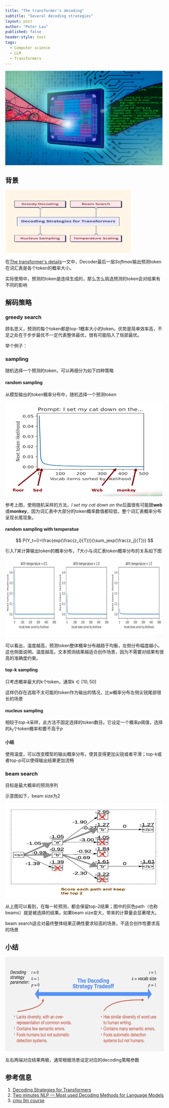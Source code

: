 ```yaml
---
title: "The transformer's decoding"
subtitle: "Several decoding strategies"
layout: post
author: "Peter Lau"
published: false
header-style: text
tags:
  - Computer science
  - LLM
  - Transformers
---
```


<div>
  <img class="decoding" src="/img/transformers/MIT-GrandDecoder-01-press.jpg" width="500" height="300" alt="decoding strategy">
</div>

## 背景

<div>
  <img class="decoding" src="/img/transformers/decoding-strategies-for-transformers-thumbnail.webp" width="400" height="200" alt="decoding strategy">
</div>


在[The transformer's details](https://peterlau.me/2025/02/10/transformer-detail/)一文中，Decoder最后一层$Softmax$输出预测token在词汇表是各个token的概率大小。


实际使用中，预测的token是连续生成的，那么怎么挑选预测的token会对结果有不同的影响

## 解码策略

### greedy search

顾名思义，预测的每个token都是top-1概率大小的token。优势是简单效率高，不足之处在于步步最优不一定代表整体最优，很有可能陷入了局部最优。

举个例子：


### sampling

随机选择一个预测的token，可以再细分为如下四种策略

#### random sampling

从模型输出的token概率分布中，随机选择一个预测token


<div>
  <img class="random sampling" src="/img/transformers/problem_with_random_sampling.png" width="500" height="300" alt="decoding strategy">
</div>

参考上图，使用随机采样的方法，*I set my cat down on the*后面很有可能跟**web**或**monkey**，因为词汇表中大部分的token概率数值都较低，整个词汇表概率分布呈现长尾现象。


#### random sampling with temperatue

$$
P(Y_t=i)=\frac{exp(\frac{z_i}{T})}{\sum_jexp(\frac{z_j}{T})}
$$

引入$T$来计算输出token的概率分布，$T$大小与词汇表token概率分布的关系如下图

<div>
  <img class="random sampling" src="/img/transformers/decoding/random_sampling_temperature.png" width="500" height="250" alt="decoding strategy">
</div>

可以看出，温度越高，预测token整体概率分布越趋于均衡，左侧分布幅度越小。这也侧面说明，温度越高，文本预测结果越适合创作场景，因为不需要对结果有很高的准确度约束。


#### top-k sampling

只考虑概率最大的k个token，通常$k \in [10,50]$

这样仍存在选取不太可能的token作为输出的情况，比w概率分布左侧尖锐尾部很长的场景


#### nucleus   sampling

相较于*top-k*采样，此方法不固定选择的token数目。它设定一个概率$p$阈值，选择的$k_t$个token概率和要不高于$p$

#### 小结

使用温度，可以改变模型的输出概率分布，使其变得更加尖锐或者平滑；top-k或者top-p可以使得输出结果更加流畅

### beam search

目标是最大概率的预测序列

示意图如下，beam size为2


<div>
  <img class="beam search" src="/img/transformers/decoding/beam_search.png" width="500" height="300" alt="decoding strategy">
</div>


从上图可以看到，在每一轮预测，都会保留top-2结果；图中的灰色path（也称beams）就是被选择的结果。如果beam size变大，带来的计算量会显著增大。

beam search适合对最终整体结果正确性要求较高的场景，不适合创作性要求高的场景

## 小结


<div>
  <img class="trade off" src="/img/transformers/decoding/decoding_strategy_tradeoff.png" width="600" height="300" alt="decoding strategy">
</div>

左右两端对应结果两极，通常根据场景设定对应的decoding策略参数



## 参考信息

1. [Decoding Strategies for Transformers](https://www.scaler.com/topics/nlp/decoding-strategies-for-transformers/)
2. [Two minutes NLP — Most used Decoding Methods for Language Models](https://medium.com/nlplanet/two-minutes-nlp-most-used-decoding-methods-for-language-models-9d44b2375612)
3. [cmu llm course](https://storage.googleapis.com/cmu-llms/2024/2024-08-26-course-intro-and-lm-basics.pdf)
